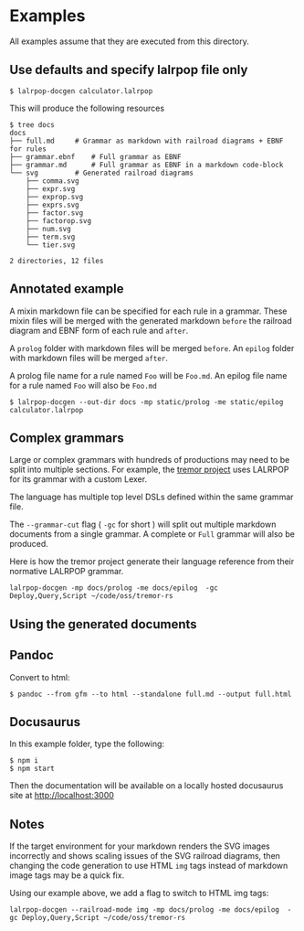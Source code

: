 # Examples

All examples assume that they are executed from this directory.

## Use defaults and specify lalrpop file only 

```shell
$ lalrpop-docgen calculator.lalrpop
```

This will produce the following resources

```shell
$ tree docs
docs
├── full.md		# Grammar as markdown with railroad diagrams + EBNF for rules
├── grammar.ebnf	# Full grammar as EBNF
├── grammar.md		# Full grammar as EBNF in a markdown code-block
└── svg			# Generated railroad diagrams
    ├── comma.svg
    ├── expr.svg
    ├── exprop.svg
    ├── exprs.svg
    ├── factor.svg
    ├── factorop.svg
    ├── num.svg
    ├── term.svg
    └── tier.svg

2 directories, 12 files
```

## Annotated example

A mixin markdown file can be specified for each rule in a grammar. These mixin files
will be merged with the generated markdown `before` the railroad diagram and EBNF form
of each rule and `after`.

A `prolog` folder with markdown files will be merged `before`.
An `epilog` folder with markdown files will be merged `after`.

A prolog file name for a rule named `Foo` will be `Foo.md`.
An epilog file name for a rule named `Foo` will also be `Foo.md`


```shell
$ lalrpop-docgen --out-dir docs -mp static/prolog -me static/epilog calculator.lalrpop
```

## Complex grammars


Large or complex grammars with hundreds of productions may need to be split
into multiple sections. For example, the [tremor project](https://github.com/tremor-rs/)
uses LALRPOP for its grammar with a custom Lexer.

The language has multiple top level DSLs defined within the same grammar file.

The `--grammar-cut` flag ( `-gc` for short ) will split out multiple markdown documents
from a single grammar. A complete or `Full` grammar will also be produced.

Here is how the tremor project generate their language reference from their
normative LALRPOP grammar.

```
lalrpop-docgen -mp docs/prolog -me docs/epilog  -gc Deploy,Query,Script ~/code/oss/tremor-rs
```

## Using the generated documents

## Pandoc

Convert to html:

```shell
$ pandoc --from gfm --to html --standalone full.md --output full.html
```

## Docusaurus

In this example folder, type the following:

```shell
$ npm i
$ npm start
```

Then the documentation will be available on a locally hosted docusaurus site at [http://localhost:3000](http://localhost:3000)

## Notes

If the target environment for your markdown renders the SVG images incorrectly
and shows scaling issues of the SVG railroad diagrams, then changing the code
generation to use HTML `img` tags instead of markdown image tags may be a quick
fix.

Using our example above, we add a flag to switch to HTML img tags:


```shell
lalrpop-docgen --railroad-mode img -mp docs/prolog -me docs/epilog  -gc Deploy,Query,Script ~/code/oss/tremor-rs
```


